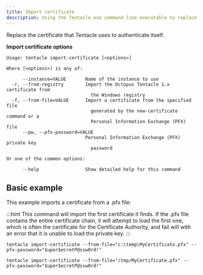 ```yaml
---
title: Import certificate
description: Using the Tentacle.exe command line executable to replace the certificate that Tentacle uses to authenticate itself.
---
```


Replace the certificate that Tentacle uses to authenticate itself.

**Import certificate options**

```text
Usage: tentacle import-certificate [<options>]

Where [<options>] is any of:

      --instance=VALUE       Name of the instance to use
  -r, --from-registry        Import the Octopus Tentacle 1.x certificate from
                               the Windows registry
  -f, --from-file=VALUE      Import a certificate from the specified file
                               generated by the new-certificate command or a
                               Personal Information Exchange (PFX) file
      --pw, --pfx-password=VALUE
                             Personal Information Exchange (PFX) private key
                               password

Or one of the common options:

      --help                 Show detailed help for this command
```

## Basic example

This example imports a certificate from a .pfx file:

:::hint
This command will import the first certificate it finds.  If the .pfx file contains the entire certificate chain, it will attempt to load the first one, which is often the certificate for the Certificate Authority, and fail will with an error that it is unable to load the private key.
:::

```text Windows
tentacle import-certificate --from-file="c:\temp\MyCertificate.pfx" --pfx-password="$uper$ecretP@ssw0rd!"
```
```text Linux
tentacle import-certificate --from-file="/tmp/MyCertificate.pfx" --pfx-password="$uper$ecretP@ssw0rd!"
```
